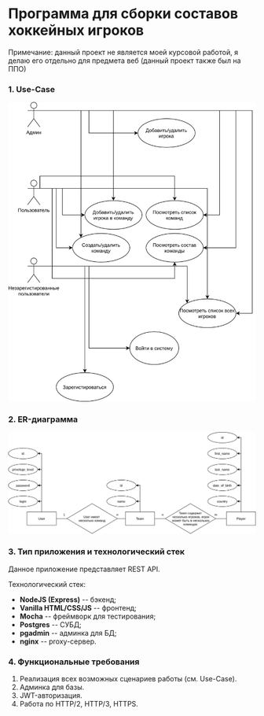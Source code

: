 # Программа для сборки составов хоккейных игроков

Примечание: данный проект не является моей курсовой работой, я делаю его отдельно для предмета веб (данный проект также был на ППО)

### 1. Use-Case

![use_case](./schemes/use_case.png)

### 2. ER-диаграмма

![er_diagram](./schemes/er_diagram.png)

### 3. Тип приложения и технологический стек

Данное приложение представляет REST API.

Технологический стек:
* **NodeJS (Express)** -- бэкенд;
* **Vanilla HTML/CSS/JS** -- фронтенд;
* **Mocha** -- фреймворк для тестирования;
* **Postgres** -- СУБД;
* **pgadmin** -- админка для БД;
* **nginx** -- proxy-сервер.

### 4. Функциональные требования

1. Реализация всех возможных сценариев работы (см. Use-Case).
2. Админка для базы.
3. JWT-авторизация.
4. Работа по HTTP/2, HTTP/3, HTTPS.
